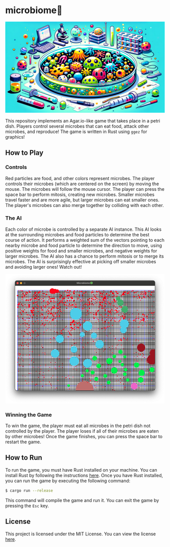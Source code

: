 # microbiome🦠

![Header Image](assets/header.png)

This repository implements an Agar.io-like game that takes place in a petri dish. Players control several microbes that can eat food, attack other microbes, and reproduce! The game is written in Rust using `ggez` for graphics!

## How to Play

### Controls

Red particles are food, and other colors represent microbes. The player controls their microbes (which are centered on the screen) by moving the mouse. The microbes will follow the mouse cursor. The player can press the space bar to perform mitosis, creating new microbes. Smaller microbes travel faster and are more agile, but larger microbes can eat smaller ones. The player's microbes can also merge together by colliding with each other.

### The AI

Each color of microbe is controlled by a separate AI instance. This AI looks at the surrounding microbes and food particles to determine the best course of action. It performs a weighted sum of the vectors pointing to each nearby microbe and food particle to determine the direction to move, using positive weights for food and smaller microbes, and negative weights for larger microbes. The AI also has a chance to perform mitosis or to merge its microbes. The AI is surprisingly effective at picking off smaller microbes and avoiding larger ones! Watch out!

![Gameplay Image](assets/gameplay.png)


### Winning the Game

To win the game, the player must eat all microbes in the petri dish not controlled by the player. The player loses if all of their microbes are eaten by other microbes! Once the game finishes, you can press the space bar to restart the game.

## How to Run

To run the game, you must have Rust installed on your machine. You can install Rust by following the instructions [here](https://www.rust-lang.org/tools/install). Once you have Rust installed, you can run the game by executing the following command:

```bash
$ cargo run --release
```

This command will compile the game and run it. You can exit the game by pressing the `Esc` key.

## License

This project is licensed under the MIT License. You can view the license [here](LICENSE).
